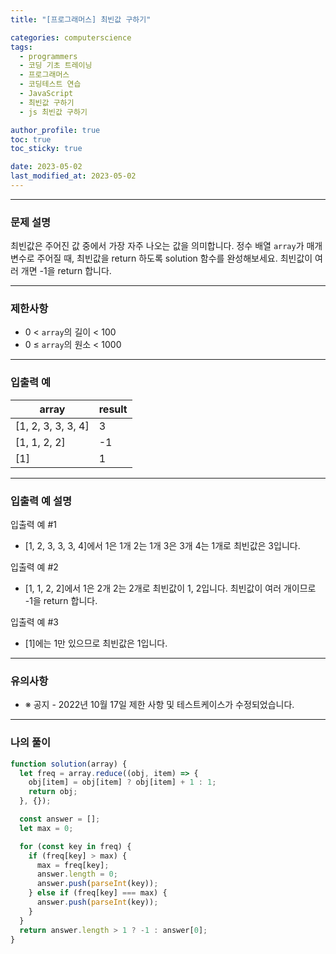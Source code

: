 ```yaml
---
title: "[프로그래머스] 최빈값 구하기"

categories: computerscience
tags:
  - programmers
  - 코딩 기초 트레이닝
  - 프로그래머스
  - 코딩테스트 연습
  - JavaScript
  - 최빈값 구하기
  - js 최빈값 구하기

author_profile: true
toc: true
toc_sticky: true

date: 2023-05-02
last_modified_at: 2023-05-02
---
```


---

### 문제 설명

최빈값은 주어진 값 중에서 가장 자주 나오는 값을 의미합니다. 정수 배열 `array`가 매개변수로 주어질 때, 최빈값을 return 하도록 solution 함수를 완성해보세요. 최빈값이 여러 개면 -1을 return 합니다.

---

### 제한사항

- 0 < `array`의 길이 < 100
- 0 ≤ `array`의 원소 < 1000

---

### 입출력 예

| array              | result |
| ------------------ | ------ |
| [1, 2, 3, 3, 3, 4] | 3      |
| [1, 1, 2, 2]       | -1     |
| [1]                | 1      |

---

### **입출력 예 설명**

입출력 예 #1

- [1, 2, 3, 3, 3, 4]에서 1은 1개 2는 1개 3은 3개 4는 1개로 최빈값은 3입니다.

입출력 예 #2

- [1, 1, 2, 2]에서 1은 2개 2는 2개로 최빈값이 1, 2입니다. 최빈값이 여러 개이므로 -1을 return 합니다.

입출력 예 #3

- [1]에는 1만 있으므로 최빈값은 1입니다.

---

### **유의사항**

- ※ 공지 - 2022년 10월 17일 제한 사항 및 테스트케이스가 수정되었습니다.

---

### 나의 풀이

```jsx
function solution(array) {
  let freq = array.reduce((obj, item) => {
    obj[item] = obj[item] ? obj[item] + 1 : 1;
    return obj;
  }, {});

  const answer = [];
  let max = 0;

  for (const key in freq) {
    if (freq[key] > max) {
      max = freq[key];
      answer.length = 0;
      answer.push(parseInt(key));
    } else if (freq[key] === max) {
      answer.push(parseInt(key));
    }
  }
  return answer.length > 1 ? -1 : answer[0];
}
```
